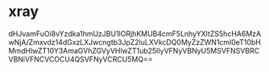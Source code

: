# xray
dHJvamFuOi8vYzdka1hmUzJBU1lORjhKMUB4cmF5LnhyYXltZS5hcHA6MzAwNjA/Zmxvdz14dGxzLXJwcngtb3JpZ2luLXVkcDQ0MyZzZWN1cml0eT10bHMmdHlwZT10Y3AmaGVhZGVyVHlwZT1ub25lIyVFNyVBNyU5MSVFNSVBRCVBNiVFNCVCOCU4QSVFNyVCRCU5MQ==

